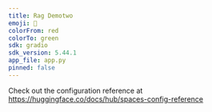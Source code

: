```yaml
---
title: Rag Demotwo
emoji: 🏃
colorFrom: red
colorTo: green
sdk: gradio
sdk_version: 5.44.1
app_file: app.py
pinned: false
---
```


Check out the configuration reference at https://huggingface.co/docs/hub/spaces-config-reference
